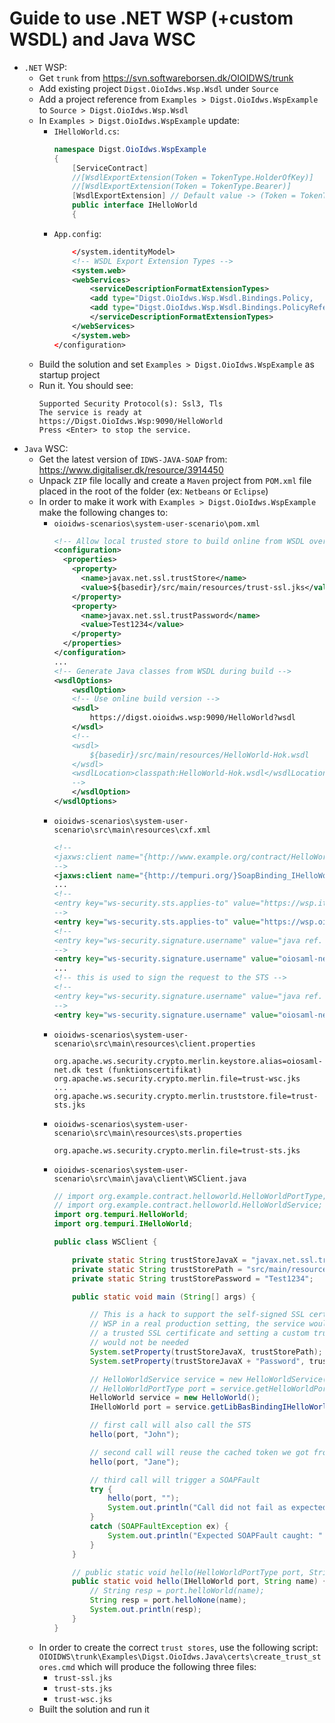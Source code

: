 ﻿Guide to use .NET WSP (+custom WSDL) and Java WSC
=================================================

* `.NET` WSP:
    * Get `trunk` from https://svn.softwareborsen.dk/OIOIDWS/trunk
    * Add existing project `Digst.OioIdws.Wsp.Wsdl` under `Source`
    * Add a project reference from `Examples > Digst.OioIdws.WspExample` to
        `Source > Digst.OioIdws.Wsp.Wsdl`
    * In `Examples > Digst.OioIdws.WspExample` update:
        * `IHelloWorld.cs`:
            ```csharp
            namespace Digst.OioIdws.WspExample
            {
                [ServiceContract]
                //[WsdlExportExtension(Token = TokenType.HolderOfKey)]
                //[WsdlExportExtension(Token = TokenType.Bearer)]
                [WsdlExportExtension] // Default value -> (Token = TokenType.HolderOfKey)
                public interface IHelloWorld
                {
            ```
        * `App.config`:
            ```xml
                </system.identityModel>
                <!-- WSDL Export Extension Types -->
                <system.web>
                <webServices>
                    <serviceDescriptionFormatExtensionTypes>
                    <add type="Digst.OioIdws.Wsp.Wsdl.Bindings.Policy,          Digst.OioIdws.Wsp.Wsdl"/>
                    <add type="Digst.OioIdws.Wsp.Wsdl.Bindings.PolicyReference, Digst.OioIdws.Wsp.Wsdl"/>
                    </serviceDescriptionFormatExtensionTypes>
                </webServices>
                </system.web>
            </configuration>
            ```
    * Build the solution and set `Examples > Digst.OioIdws.WspExample` as
        startup project
    * Run it. You should see:
        ```
        Supported Security Protocol(s): Ssl3, Tls
        The service is ready at https://Digst.OioIdws.Wsp:9090/HelloWorld
        Press <Enter> to stop the service.
        ```
* `Java` WSC:
    * Get the latest version of `IDWS-JAVA-SOAP` from: 
        https://www.digitaliser.dk/resource/3914450
    * Unpack `ZIP` file locally and create a `Maven` project from `POM.xml` 
        file placed in the root of the folder (ex: `Netbeans` or `Eclipse`)
    * In order to make it work with `Examples > Digst.OioIdws.WspExample`
        make the following changes to:
        * `oioidws-scenarios\system-user-scenario\pom.xml`
            ```xml
            <!-- Allow local trusted store to build online from WSDL over HTTPS -->
            <configuration>
              <properties>
                <property>
                  <name>javax.net.ssl.trustStore</name>
                  <value>${basedir}/src/main/resources/trust-ssl.jks</value>
                </property>
                <property>
                  <name>javax.net.ssl.trustPassword</name>
                  <value>Test1234</value>
                </property>
              </properties>
            </configuration>
            ...
            <!-- Generate Java classes from WSDL during build -->
            <wsdlOptions>
                <wsdlOption>
                <!-- Use online build version -->
                <wsdl>
                    https://digst.oioidws.wsp:9090/HelloWorld?wsdl
                </wsdl>
                <!--
                <wsdl>
                    ${basedir}/src/main/resources/HelloWorld-Hok.wsdl
                </wsdl>
                <wsdlLocation>classpath:HelloWorld-Hok.wsdl</wsdlLocation>
                -->
                </wsdlOption>
            </wsdlOptions>
            ```
        * `oioidws-scenarios\system-user-scenario\src\main\resources\cxf.xml`
            ```xml
            <!--
            <jaxws:client name="{http://www.example.org/contract/HelloWorld}HelloWorldPort" createdFromAPI="true">
            -->
            <jaxws:client name="{http://tempuri.org/}SoapBinding_IHelloWorld" createdFromAPI="true">
            ...
            <!--
            <entry key="ws-security.sts.applies-to" value="https://wsp.itcrew.dk" />
            -->
            <entry key="ws-security.sts.applies-to" value="https://wsp.oioidws-net.dk" />
            <!--
            <entry key="ws-security.signature.username" value="java ref. test (funktionscertifikat)" />
            -->
            <entry key="ws-security.signature.username" value="oiosaml-net.dk test (funktionscertifikat)" />
            ...
            <!-- this is used to sign the request to the STS -->
            <!--
            <entry key="ws-security.signature.username" value="java ref. test (funktionscertifikat)" />
            -->
            <entry key="ws-security.signature.username" value="oiosaml-net.dk test (funktionscertifikat)" />
            ```
        * `oioidws-scenarios\system-user-scenario\src\main\resources\client.properties`
            ```text
            org.apache.ws.security.crypto.merlin.keystore.alias=oiosaml-net.dk test (funktionscertifikat)
            org.apache.ws.security.crypto.merlin.file=trust-wsc.jks
            ...
            org.apache.ws.security.crypto.merlin.truststore.file=trust-sts.jks
            ```
        * `oioidws-scenarios\system-user-scenario\src\main\resources\sts.properties`
            ```text
            org.apache.ws.security.crypto.merlin.file=trust-sts.jks
            ```
        * `oioidws-scenarios\system-user-scenario\src\main\java\client\WSClient.java`
            ```Java
            // import org.example.contract.helloworld.HelloWorldPortType;
            // import org.example.contract.helloworld.HelloWorldService;
            import org.tempuri.HelloWorld;
            import org.tempuri.IHelloWorld;

            public class WSClient {

                private static String trustStoreJavaX = "javax.net.ssl.trustStore";
                private static String trustStorePath = "src/main/resources/trust-ssl.jks";
                private static String trustStorePassword = "Test1234";

                public static void main (String[] args) {

    	            // This is a hack to support the self-signed SSL certificate used on the
    	            // WSP in a real production setting, the service would be protected by 
    	            // a trusted SSL certificate and setting a custom truststore like this 
    	            // would not be needed
    	            System.setProperty(trustStoreJavaX, trustStorePath);
    	            System.setProperty(trustStoreJavaX + "Password", trustStorePassword);

    	            // HelloWorldService service = new HelloWorldService();
    	            // HelloWorldPortType port = service.getHelloWorldPort();
                    HelloWorld service = new HelloWorld();
                    IHelloWorld port = service.getLibBasBindingIHelloWorld();

                    // first call will also call the STS
    	            hello(port, "John");
    	
    	            // second call will reuse the cached token we got from the first call
    	            hello(port, "Jane");

                    // third call will trigger a SOAPFault
    	            try {
                        hello(port, "");
                        System.out.println("Call did not fail as expected!");
    	            }
    	            catch (SOAPFaultException ex) {
                        System.out.println("Expected SOAPFault caught: " + ex.getMessage());
    	            }
                }
    
                // public static void hello(HelloWorldPortType port, String name) {
                public static void hello(IHelloWorld port, String name) {
                    // String resp = port.helloWorld(name);
                    String resp = port.helloNone(name);
                    System.out.println(resp);
                }
            }
            ```
    * In order to create the correct `trust stores`, use the following script: 
      `OIOIDWS\trunk\Examples\Digst.OioIdws.Java\certs\create_trust_stores.cmd`
      which will produce the following three files:
        * `trust-ssl.jks`
        * `trust-sts.jks`
        * `trust-wsc.jks`
    * Built the solution and run it